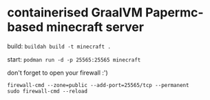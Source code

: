 # containerised GraalVM Papermc-based minecraft server

build:
`buildah build -t minecraft .`

start:
`podman run -d -p 25565:25565 minecraft`

don't forget to open your firewall :')
```
firewall-cmd --zone=public --add-port=25565/tcp --permanent
sudo firewall-cmd --reload
```
